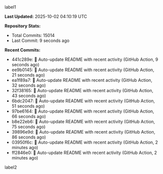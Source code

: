 
label1 
<!-- ACTIVITY_START -->
**Last Updated:** 2025-10-02 04:10:19 UTC

**Repository Stats:**
- Total Commits: 15014
- Last Commit: 9 seconds ago

**Recent Commits:**
- 441c289e: 🤖 Auto-update README with recent activity (GitHub Action, 9 seconds ago)
- ee9b0145: 🤖 Auto-update README with recent activity (GitHub Action, 21 seconds ago)
- ea1f89a7: 🤖 Auto-update README with recent activity (GitHub Action, 32 seconds ago)
- 32f38165: 🤖 Auto-update README with recent activity (GitHub Action, 43 seconds ago)
- 6bdc2047: 🤖 Auto-update README with recent activity (GitHub Action, 51 seconds ago)
- 97be6164: 🤖 Auto-update README with recent activity (GitHub Action, 66 seconds ago)
- b8e22eb6: 🤖 Auto-update README with recent activity (GitHub Action, 75 seconds ago)
- 39896e9d: 🤖 Auto-update README with recent activity (GitHub Action, 86 seconds ago)
- 03950f6c: 🤖 Auto-update README with recent activity (GitHub Action, 2 minutes ago)
- ff2846e0: 🤖 Auto-update README with recent activity (GitHub Action, 2 minutes ago)
<!-- ACTIVITY_END -->

label2
